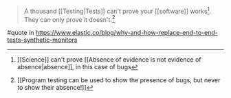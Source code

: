 > A thousand [[Testing|Tests]] can't prove your [[software]] works[^1]. They can only prove it doesn't.[^2]

#quote in https://www.elastic.co/blog/why-and-how-replace-end-to-end-tests-synthetic-monitors

[^1]: [[Science]] can't prove [[Absence of evidence is not evidence of absence|absence]], in this case of bugs
[^2]: [[Program testing can be used to show the presence of bugs, but never to show their absence!]]
